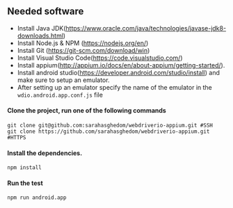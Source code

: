 
## Needed software

- Install Java JDK(https://www.oracle.com/java/technologies/javase-jdk8-downloads.html)
- Install Node.js & NPM (https://nodejs.org/en/)
- Install Git (https://git-scm.com/download/win)
- Install Visual Studio Code(https://code.visualstudio.com/)
- Install appium(http://appium.io/docs/en/about-appium/getting-started/). 
- Install android studio(https://developer.android.com/studio/install) and make sure to setup an emulator.
- After setting up an emulator specify the name of the emulator in the ```wdio.android.app.conf.js``` file

#### Clone the project, run one of the following commands

```
git clone git@github.com:sarahasghedom/webdriverio-appium.git #SSH
git clone https://github.com/sarahasghedom/webdriverio-appium.git #HTTPS
```

#### Install the dependencies.

```
npm install
```
#### Run the test
````
npm run android.app
````
